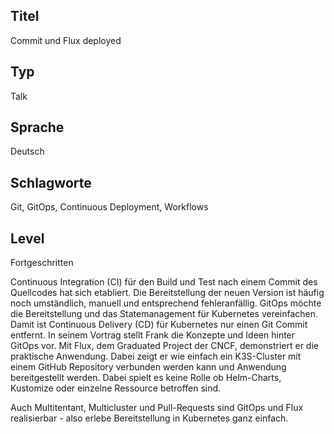 ## Titel
Commit und Flux deployed

## Typ
Talk

## Sprache
Deutsch

## Schlagworte
Git, GitOps, Continuous Deployment, Workflows

## Level
Fortgeschritten

Continuous Integration (CI) für den Build und Test nach einem Commit des Quellcodes hat sich etabliert. Die Bereitstellung der neuen Version ist häufig noch umständlich, manuell und entsprechend fehleranfällig.
GitOps möchte die Bereitstellung und das Statemanagement für Kubernetes vereinfachen. Damit ist Continuous Delivery (CD) für Kubernetes nur einen Git Commit entfernt.
In seinem Vortrag stellt Frank die Konzepte und Ideen hinter GitOps vor. Mit Flux, dem Graduated Project der CNCF, demonstriert er die praktische Anwendung. Dabei zeigt er wie einfach ein K3S-Cluster mit einem GitHub Repository verbunden werden kann und Anwendung bereitgestellt werden. Dabei spielt es keine Rolle ob Helm-Charts, Kustomize oder einzelne Ressource betroffen sind. 

Auch Multitentant, Multicluster und Pull-Requests sind GitOps und Flux realisierbar - also erlebe Bereitstellung in Kubernetes ganz einfach.